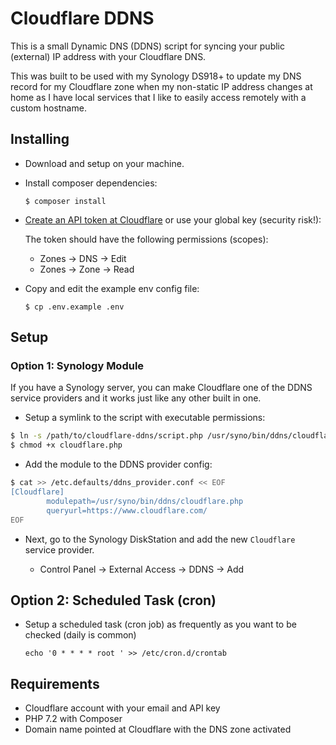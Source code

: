 # Cloudflare DDNS

This is a small Dynamic DNS (DDNS) script for syncing your public (external) IP address with your Cloudflare DNS.

This was built to be used with my Synology DS918+ to update my DNS record for my Cloudflare zone when my non-static IP address changes at home as I have local services that I like to easily access remotely with a custom hostname.

## Installing

* Download and setup on your machine.

* Install composer dependencies:

    `$ composer install`

* [Create an API token at Cloudflare](https://dash.cloudflare.com/profile/api-tokens) or use your global key (security risk!):

    The token should have the following permissions (scopes):
    
    * Zones -> DNS  -> Edit
    * Zones -> Zone -> Read

* Copy and edit the example env config file:

    `$ cp .env.example .env`

## Setup

### Option 1: Synology Module

If you have a Synology server, you can make Cloudflare one of the DDNS service providers and it works just like any other built in one.

* Setup a symlink to the script with executable permissions:

```bash
$ ln -s /path/to/cloudflare-ddns/script.php /usr/syno/bin/ddns/cloudflare.php
$ chmod +x cloudflare.php
```

* Add the module to the DDNS provider config:

```bash
$ cat >> /etc.defaults/ddns_provider.conf << EOF
[Cloudflare]
        modulepath=/usr/syno/bin/ddns/cloudflare.php
        queryurl=https://www.cloudflare.com/
EOF
```

* Next, go to the Synology DiskStation and add the new `Cloudflare` service provider.

    * Control Panel -> External Access -> DDNS -> Add

## Option 2: Scheduled Task (cron)

* Setup a scheduled task (cron job) as frequently as you want to be checked (daily is common)

    `echo '0 * * * * root ' >> /etc/cron.d/crontab`

## Requirements

* Cloudflare account with your email and API key
* PHP 7.2 with Composer
* Domain name pointed at Cloudflare with the DNS zone activated
